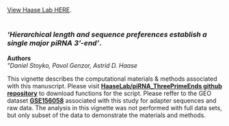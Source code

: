[View Haase Lab HERE](https://www.niddk.nih.gov/research-funding/at-niddk/labs-branches/laboratory-cell-molecular-biology/rna-biology-section). 



#
### __*‘Hierarchical length and sequence preferences establish a single major piRNA 3’-end’*__. 

__Authors__  
*"Daniel Stoyko, Pavol Genzor, Astrid D. Haase*  

This vignette describes the computational materials & methods associated with this manuscript. Please visit [**HaaseLab/piRNA_ThreePrimeEnds github repository**](https://github.com/HaaseLab/piRNA_ThreePrimeEnds) to download functions for the script. Please reffer to the GEO dataset [**GSE156058**](https://www.ncbi.nlm.nih.gov/geo/query/acc.cgi?acc=GSE156058) associated with this study for adapter sequences and raw data. The analysis in this vignette was not performed with full data sets, but only subset of the data to demonstrate the materials and methods.

